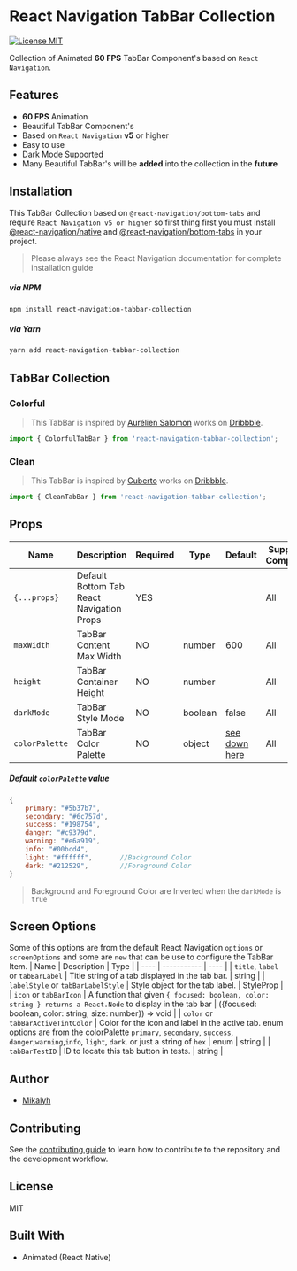 # React Navigation TabBar Collection

[![License MIT](https://camo.githubusercontent.com/ceac32a7f01f2671581ada837403b74524de9120dca1ef517bd803b6beb717f6/68747470733a2f2f696d672e736869656c64732e696f2f6e706d2f6c2f40676f72686f6d2f616e696d617465642d7461626261723f7374796c653d666c61742d737175617265)]()

Collection of Animated **60 FPS** TabBar Component's based on `React Navigation`.

## Features

- **60 FPS** Animation
- Beautiful TabBar Component's
- Based on `React Navigation` **v5** or higher
- Easy to use
- Dark Mode Supported
- Many Beautiful TabBar's will be **added** into the collection in the **future**

## Installation

This TabBar Collection based on `@react-navigation/bottom-tabs` and require `React Navigation v5 or higher` so first thing first you must install [@react-navigation/native](https://reactnavigation.org/docs/getting-started/) and [@react-navigation/bottom-tabs](https://reactnavigation.org/docs/tab-based-navigation/) in your project.

> Please always see the React Navigation documentation for complete installation guide

##### via NPM

```sh
npm install react-navigation-tabbar-collection
```

##### via Yarn

```sh
yarn add react-navigation-tabbar-collection
```

## TabBar Collection

### Colorful

> This TabBar is inspired by [Aurélien Salomon](https://dribbble.com/aureliensalomon) works on [Dribbble](https://dribbble.com/shots/5925052-Google-Bottom-Bar-Navigation-Pattern-Mobile-UX-Design).

```js
import { ColorfulTabBar } from 'react-navigation-tabbar-collection';
```

### Clean

> This TabBar is inspired by [Cuberto](https://dribbble.com/cuberto) works on [Dribbble](https://dribbble.com/shots/5605168-Toolbar-icons-animation).

```js
import { CleanTabBar } from 'react-navigation-tabbar-collection';
```

## Props

| Name           | Description                               | Required | Type    | Default                                                                                                       | Supported Component |
| -------------- | ----------------------------------------- | -------- | ------- | ------------------------------------------------------------------------------------------------------------- | ------------------- |
| `{...props}`   | Default Bottom Tab React Navigation Props | YES      |         |                                                                                                               | All                 |
| `maxWidth`     | TabBar Content Max Width                  | NO       | number  | 600                                                                                                           | All                 |
| `height`       | TabBar Container Height                   | NO       | number  |                                                                                                               | All                 |
| `darkMode`     | TabBar Style Mode                         | NO       | boolean | false                                                                                                         | All                 |
| `colorPalette` | TabBar Color Palette                      | NO       | object  | [see down here](https://github.com/mikalyh/react-navigation-tabbar-collection/tree/main#default-colorpalette) | All                 |

##### Default `colorPalette` value

```js
{
    primary: "#5b37b7",
    secondary: "#6c757d",
    success: "#198754",
    danger: "#c9379d",
    warning: "#e6a919",
    info: "#00bcd4",
    light: "#ffffff",       //Background Color
    dark: "#212529",        //Foreground Color
}
```

> Background and Foreground Color are Inverted when the `darkMode` is `true`

## Screen Options

Some of this options are from the default React Navigation `options` or `screenOptions` and some are `new` that can be use to configure the TabBar Item.
| Name | Description | Type |
| ---- | ----------- | ---- |
| `title`, `label` or `tabBarLabel` | Title string of a tab displayed in the tab bar. | string |
| `labelStyle` or `tabBarLabelStyle` | Style object for the tab label. | StyleProp |
| `icon` or `tabBarIcon` | A function that given `{ focused: boolean, color: string } returns a React.Node` to display in the tab bar | ({focused: boolean, color: string, size: number}) => void |
| `color` or `tabBarActiveTintColor` | Color for the icon and label in the active tab. enum options are from the colorPalette `primary`, `secondary`, `success`, `danger`,`warning`,`info`, `light`, `dark`. or just a string of `hex` | enum \| string |
| `tabBarTestID` | ID to locate this tab button in tests. | string |

## Author

- [Mikalyh](https://github.com/mikalyh/)

## Contributing

See the [contributing guide](CONTRIBUTING.md) to learn how to contribute to the repository and the development workflow.

## License

MIT

## Built With

- Animated (React Native)
